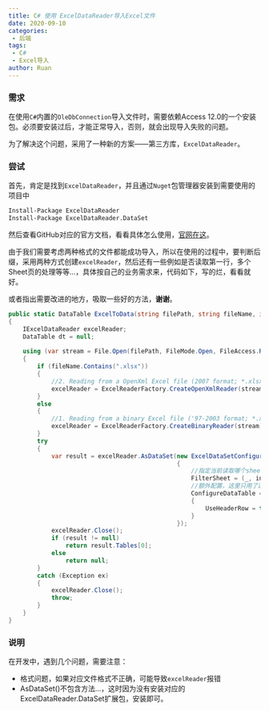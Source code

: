 ```yaml
---
title: C# 使用 ExcelDataReader导入Excel文件
date: 2020-09-10
categories:
 - 后端
tags:
 - C#
 - Excel导入
author: Ruan
---
```

### 需求

在使用`C#`内置的`OleDbConnection`导入文件时，需要依赖Access 12.0的一个安装包。必须要安装过后，才能正常导入，否则，就会出现导入失败的问题。

为了解决这个问题，采用了一种新的方案——第三方库，`ExcelDataReader`。

### 尝试

首先，肯定是找到`ExcelDataReader`，并且通过`Nuget`包管理器安装到需要使用的项目中

```bash
Install-Package ExcelDataReader
Install-Package ExcelDataReader.DataSet
```

然后查看GitHub对应的官方文档，看看具体怎么使用，[官网在这](https://github.com/ExcelDataReader/ExcelDataReader)。

由于我们需要考虑两种格式的文件都能成功导入，所以在使用的过程中，要判断后缀，采用两种方式创建`excelReader`，然后还有一些例如是否读取第一行，多个Sheet页的处理等等...，具体按自己的业务需求来，代码如下，写的烂，看看就好。

或者指出需要改进的地方，吸取一些好的方法，**谢谢**。

```csharp
public static DataTable ExcelToData(string filePath, string fileName, int sheetCount, ref string exStr)
{
    IExcelDataReader excelReader;
    DataTable dt = null;
    
    using (var stream = File.Open(filePath, FileMode.Open, FileAccess.Read))
    {
        if (fileName.Contains(".xlsx"))
        {
            //2. Reading from a OpenXml Excel file (2007 format; *.xlsx)
            excelReader = ExcelReaderFactory.CreateOpenXmlReader(stream);
        }
        else
        {
            //1. Reading from a binary Excel file ('97-2003 format; *.xls)
            excelReader = ExcelReaderFactory.CreateBinaryReader(stream);
        }
        try
        {
            var result = excelReader.AsDataSet(new ExcelDataSetConfiguration()
                                               {
                                                   //指定当前读取哪个sheet页
                                                   FilterSheet = (_, index) => { return index == sheetCount; },	
                                                   //额外配置，这里只用了过滤第一行，具体其他配置，官方有说明
                                                   ConfigureDataTable = (_) => new ExcelDataTableConfiguration()
                                                   {
                                                       UseHeaderRow = true,
                                                   }
                                               });
            excelReader.Close();
            if (result != null)
                return result.Tables[0];
            else
                return null;
        }
        catch (Exception ex)
        {
            excelReader.Close();
            throw;
        }
    }
}
```

### 说明

在开发中，遇到几个问题，需要注意：

+ 格式问题，如果对应文件格式不正确，可能导致`excelReader`报错
+ AsDataSet()不包含方法...，这时因为没有安装对应的ExcelDataReader.DataSet扩展包，安装即可。


